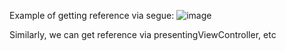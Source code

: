 Example of getting reference via segue:
![image](https://user-images.githubusercontent.com/81428296/148591284-128ae78d-f719-4630-91d7-699efea4ef49.png)


Similarly, we can get reference via presentingViewController, etc
